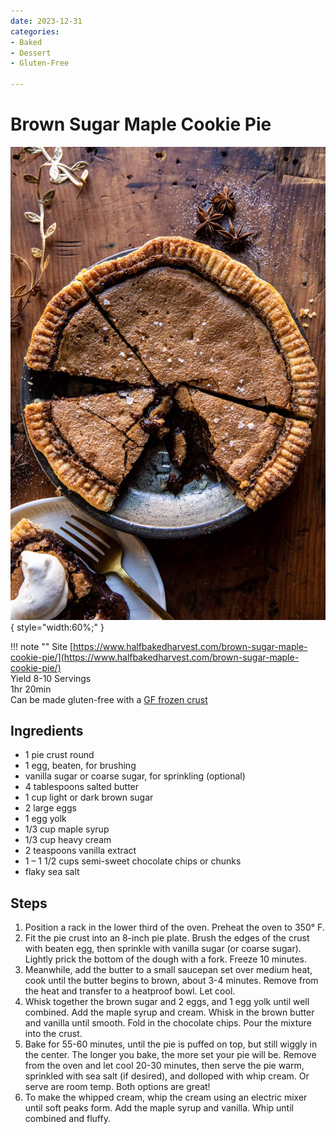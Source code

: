 ```yaml
---
date: 2023-12-31
categories:
- Baked
- Dessert
- Gluten-Free
  
---
```


# Brown Sugar Maple Cookie Pie
![Brown-Sugar-Maple-Cookie-Pie-1.jpg](../../images/Brown-Sugar-Maple-Cookie-Pie-1.jpg){ style="width:60%;" }

!!! note ""
    Site [https://www.halfbakedharvest.com/brown-sugar-maple-cookie-pie/](https://www.halfbakedharvest.com/brown-sugar-maple-cookie-pie/)  
    Yield 8-10 Servings  
    1hr 20min  
    Can be made gluten-free with a [GF frozen crust](https://www.kroger.com/p/wholly-gluten-free-pie-shells-2-count/0007467784220)
    
## Ingredients
* 1 pie crust round
* 1 egg, beaten, for brushing
* vanilla sugar or coarse sugar, for sprinkling (optional)
* 4 tablespoons salted butter
* 1 cup light or dark brown sugar
* 2 large eggs
* 1 egg yolk
* 1/3 cup maple syrup
* 1/3 cup heavy cream
* 2 teaspoons vanilla extract
* 1 – 1 1/2 cups semi-sweet chocolate chips or chunks
* flaky sea salt



## Steps
1. Position a rack in the lower third of the oven. Preheat the oven to 350° F.
2. Fit the pie crust into an 8-inch pie plate. Brush the edges of the crust with beaten egg, then sprinkle with vanilla sugar (or coarse sugar). Lightly prick the bottom of the dough with a fork. Freeze 10 minutes.
3. Meanwhile, add the butter to a small saucepan set over medium heat, cook until the butter begins to brown, about 3-4 minutes. Remove from the heat and transfer to a heatproof bowl. Let cool.
4. Whisk together the brown sugar and 2 eggs, and 1 egg yolk until well combined. Add the maple syrup and cream. Whisk in the brown butter and vanilla until smooth. Fold in the chocolate chips. Pour the mixture into the crust.
5. Bake for 55-60 minutes, until the pie is puffed on top, but still wiggly in the center. The longer you bake, the more set your pie will be. Remove from the oven and let cool 20-30 minutes, then serve the pie warm, sprinkled with sea salt (if desired), and dolloped with whip cream. Or serve are room temp. Both options are great!
6. To make the whipped cream, whip the cream using an electric mixer until soft peaks form. Add the maple syrup and vanilla. Whip until combined and fluffy.
